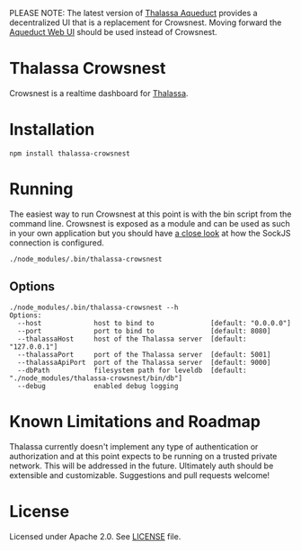 PLEASE NOTE: The latest version of [Thalassa Aqueduct](https://github.com/PearsonEducation/thalassa-aqueduct) provides a decentralized UI that is a replacement for Crowsnest. Moving forward the [Aqueduct Web UI](https://github.com/PearsonEducation/thalassa-aqueduct#web-ui) should be used instead of Crowsnest. 


Thalassa Crowsnest
==================

Crowsnest is a realtime dashboard for [Thalassa](https://github.com/PearsonEducation/thalassa).


# Installation

    npm install thalassa-crowsnest

# Running

The easiest way to run Crowsnest at this point is with the bin script from the command line. Crowsnest is exposed as a module and can be used as such in your own application but you should have [a close look](https://github.com/PearsonEducation/thalassa-crowsnest/blob/master/bin/server.js#L65) at how the SockJS connection is configured.

    ./node_modules/.bin/thalassa-crowsnest


## Options

	./node_modules/.bin/thalassa-crowsnest --h
	Options:
	  --host             host to bind to              [default: "0.0.0.0"]
	  --port             port to bind to              [default: 8080]
	  --thalassaHost     host of the Thalassa server  [default: "127.0.0.1"]
	  --thalassaPort     port of the Thalassa server  [default: 5001]
	  --thalassaApiPort  port of the Thalassa server  [default: 9000]
	  --dbPath           filesystem path for leveldb  [default: "./node_modules/thalassa-crowsnest/bin/db"]
	  --debug            enabled debug logging


# Known Limitations and Roadmap

Thalassa currently doesn't implement any type of authentication or authorization and at this point expects to be running on a trusted private network. This will be addressed in the future. Ultimately auth should be extensible and customizable. Suggestions and pull requests welcome!

# License

Licensed under Apache 2.0. See [LICENSE](https://github.com/PearsonEducation/thalassa-crowsnest/blob/master/LICENSE) file.

